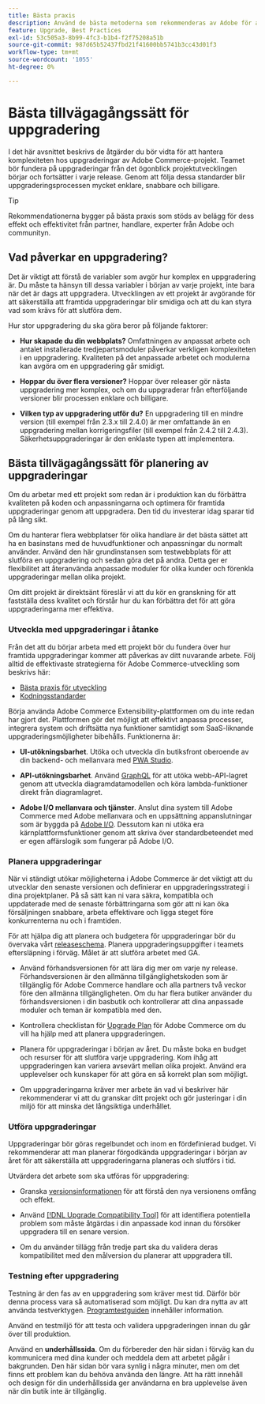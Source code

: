 ```yaml
---
title: Bästa praxis
description: Använd de bästa metoderna som rekommenderas av Adobe för att hantera uppgraderingsprocessen för dina Adobe Commerce-projekt.
feature: Upgrade, Best Practices
exl-id: 53c505a3-8b99-4fc3-b1b4-f2f75208a51b
source-git-commit: 987d65b52437fbd21f41600bb5741b3cc43d01f3
workflow-type: tm+mt
source-wordcount: '1055'
ht-degree: 0%

---
```


# Bästa tillvägagångssätt för uppgradering

I det här avsnittet beskrivs de åtgärder du bör vidta för att hantera komplexiteten hos uppgraderingar av Adobe Commerce-projekt. Teamet bör fundera på uppgraderingar från det ögonblick projektutvecklingen börjar och fortsätter i varje release. Genom att följa dessa standarder blir uppgraderingsprocessen mycket enklare, snabbare och billigare.

>[!TIP]
>
>Rekommendationerna bygger på bästa praxis som stöds av belägg för dess effekt och effektivitet från partner, handlare, experter från Adobe och communityn.

## Vad påverkar en uppgradering?

Det är viktigt att förstå de variabler som avgör hur komplex en uppgradering är. Du måste ta hänsyn till dessa variabler i början av varje projekt, inte bara när det är dags att uppgradera. Utvecklingen av ett projekt är avgörande för att säkerställa att framtida uppgraderingar blir smidiga och att du kan styra vad som krävs för att slutföra dem.

Hur stor uppgradering du ska göra beror på följande faktorer:

- **Hur skapade du din webbplats?** Omfattningen av anpassat arbete och antalet installerade tredjepartsmoduler påverkar verkligen komplexiteten i en uppgradering. Kvaliteten på det anpassade arbetet och modulerna kan avgöra om en uppgradering går smidigt.

- **Hoppar du över flera versioner?** Hoppar över releaser gör nästa uppgradering mer komplex, och om du uppgraderar från efterföljande versioner blir processen enklare och billigare.

- **Vilken typ av uppgradering utför du?** En uppgradering till en mindre version (till exempel från 2.3.x till 2.4.0) är mer omfattande än en uppgradering mellan korrigeringsfiler (till exempel från 2.4.2 till 2.4.3). Säkerhetsuppgraderingar är den enklaste typen att implementera.

## Bästa tillvägagångssätt för planering av uppgraderingar

Om du arbetar med ett projekt som redan är i produktion kan du förbättra kvaliteten på koden och anpassningarna och optimera för framtida uppgraderingar genom att uppgradera. Den tid du investerar idag sparar tid på lång sikt.

Om du hanterar flera webbplatser för olika handlare är det bästa sättet att ha en basinstans med de huvudfunktioner och anpassningar du normalt använder. Använd den här grundinstansen som testwebbplats för att slutföra en uppgradering och sedan göra det på andra. Detta ger er flexibilitet att återanvända anpassade moduler för olika kunder och förenkla uppgraderingar mellan olika projekt.

Om ditt projekt är direktsänt föreslår vi att du kör en granskning för att fastställa dess kvalitet och förstår hur du kan förbättra det för att göra uppgraderingarna mer effektiva.

### Utveckla med uppgraderingar i åtanke

Från det att du börjar arbeta med ett projekt bör du fundera över hur framtida uppgraderingar kommer att påverkas av ditt nuvarande arbete. Följ alltid de effektivaste strategierna för Adobe Commerce-utveckling som beskrivs här:

- [Bästa praxis för utveckling](https://developer.adobe.com/commerce/php/best-practices/)
- [Kodningsstandarder](https://developer.adobe.com/commerce/php/coding-standards/)

Börja använda Adobe Commerce Extensibility-plattformen om du inte redan har gjort det. Plattformen gör det möjligt att effektivt anpassa processer, integrera system och driftsätta nya funktioner samtidigt som SaaS-liknande uppgraderingsmöjligheter bibehålls. Funktionerna är:

- **UI-utökningsbarhet**. Utöka och utveckla din butiksfront oberoende av din backend- och mellanvara med [PWA Studio](https://developer.adobe.com/commerce/pwa-studio/).

- **API-utökningsbarhet**. Använd [GraphQL](https://developer.adobe.com/commerce/webapi/graphql/index.html) för att utöka webb-API-lagret genom att utveckla diagramdatamodellen och köra lambda-funktioner direkt från diagramlagret.

- **Adobe I/O mellanvara och tjänster**. Anslut dina system till Adobe Commerce med Adobe mellanvara och en uppsättning appanslutningar som är byggda på [Adobe I/O](https://www.adobe.io/). Dessutom kan ni utöka era kärnplattformsfunktioner genom att skriva över standardbeteendet med er egen affärslogik som fungerar på Adobe I/O.

### Planera uppgraderingar

När vi ständigt utökar möjligheterna i Adobe Commerce är det viktigt att du utvecklar den senaste versionen och definierar en uppgraderingsstrategi i dina projektplaner. På så sätt kan ni vara säkra, kompatibla och uppdaterade med de senaste förbättringarna som gör att ni kan öka försäljningen snabbare, arbeta effektivare och ligga steget före konkurrenterna nu och i framtiden.

För att hjälpa dig att planera och budgetera för uppgraderingar bör du övervaka vårt [releaseschema](https://experienceleague.adobe.com/en/docs/commerce-operations/release/planning/schedule). Planera uppgraderingsuppgifter i teamets eftersläpning i förväg. Målet är att slutföra arbetet med GA.

- Använd förhandsversionen för att lära dig mer om varje ny release. Förhandsversionen är den allmänna tillgänglighetskoden som är tillgänglig för Adobe Commerce handlare och alla partners två veckor före den allmänna tillgängligheten. Om du har flera butiker använder du förhandsversionen i din basbutik och kontrollerar att dina anpassade moduler och teman är kompatibla med den.

- Kontrollera checklistan för [Upgrade Plan](https://support.magento.com/hc/en-us/articles/360057968951) för Adobe Commerce om du vill ha hjälp med att planera uppgraderingen.

- Planera för uppgraderingar i början av året. Du måste boka en budget och resurser för att slutföra varje uppgradering. Kom ihåg att uppgraderingen kan variera avsevärt mellan olika projekt. Använd era upplevelser och kunskaper för att göra en så korrekt plan som möjligt.

- Om uppgraderingarna kräver mer arbete än vad vi beskriver här rekommenderar vi att du granskar ditt projekt och gör justeringar i din miljö för att minska det långsiktiga underhållet.

### Utföra uppgraderingar

Uppgraderingar bör göras regelbundet och inom en fördefinierad budget. Vi rekommenderar att man planerar förgodkända uppgraderingar i början av året för att säkerställa att uppgraderingarna planeras och slutförs i tid.

Utvärdera det arbete som ska utföras för uppgradering:

- Granska [versionsinformationen](https://experienceleague.adobe.com/en/docs/commerce-operations/release/notes/overview) för att förstå den nya versionens omfång och effekt.

- Använd [[!DNL Upgrade Compatibility Tool]](../upgrade-compatibility-tool/overview.md) för att identifiera potentiella problem som måste åtgärdas i din anpassade kod innan du försöker uppgradera till en senare version.

- Om du använder tillägg från tredje part ska du validera deras kompatibilitet med den målversion du planerar att uppgradera till.

### Testning efter uppgradering

Testning är den fas av en uppgradering som kräver mest tid. Därför bör denna process vara så automatiserad som möjligt. Du kan dra nytta av att använda testverktygen. [Programtestguiden](https://developer.adobe.com/commerce/testing/guide/) innehåller information.

Använd en testmiljö för att testa och validera uppgraderingen innan du går över till produktion.

Använd en **underhållssida**. Om du förbereder den här sidan i förväg kan du kommunicera med dina kunder och meddela dem att arbetet pågår i bakgrunden. Den här sidan bör vara synlig i några minuter, men om det finns ett problem kan du behöva använda den längre. Att ha rätt innehåll och design för din underhållssida ger användarna en bra upplevelse även när din butik inte är tillgänglig.

